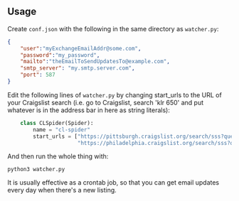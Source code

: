 ## Usage

Create `conf.json` with the following in the same directory as `watcher.py`:

```json
{
    "user":"myExchangeEmailAddr@some.com",
    "password":"my_password",
    "mailto":"theEmailToSendUpdatesTo@example.com",
    "smtp_server": "my.smtp.server.com",
    "port": 587
}
```

Edit the following lines of `watcher.py` by changing start_urls to the URL of your Craigslist search (i.e. go to Craigslist, search 'klr 650' and put whatever is in the address bar in here as string literals):

```python
    class CLSpider(Spider):
        name = "cl-spider"
        start_urls = ["https://pittsburgh.craigslist.org/search/sss?query=klr%20650&sort=rel",
                      "https://philadelphia.craigslist.org/search/sss?query=klr%20650&sort=rel"]
```

And then run the whole thing with:

`python3 watcher.py`

It is usually effective as a crontab job, so that you can get email updates every day when there's a new listing.